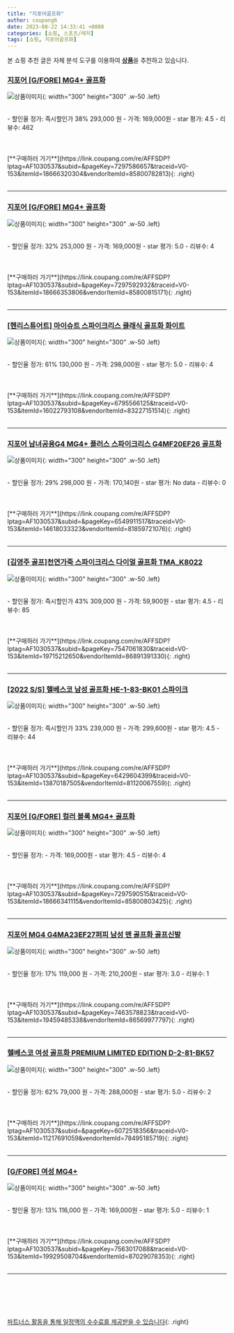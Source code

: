 ```yaml
---
title: "지포어골프화"
author: coupang6
date: 2023-08-22 14:33:41 +0800
categories: [쇼핑, 스포츠/레저]
tags: [쇼핑, 지포어골프화]
---
```


본 쇼핑 추천 글은 자체 분석 도구를 이용하여 [**상품**](https://link.coupang.com/a/bao1ui)을 추천하고 있습니다.

### [지포어 [G/FORE] MG4+ 골프화](https://link.coupang.com/re/AFFSDP?lptag=AF1030537&subid=&pageKey=7297586657&traceid=V0-153&itemId=18666320304&vendorItemId=85800782813)

![상품이미지](https://thumbnail8.coupangcdn.com/thumbnails/remote/230x230ex/image/vendor_inventory/c75a/8bbe44ba1ae522e1f30bd3881e73a425203bc7e60e4c64205e430bc1e4a4.jpg){: width="300" height="300" .w-50 .left}


<br>
- 할인율 정가: 즉시할인가 38%  293,000   원
- 가격: 169,000원
- star 평가: 4.5
- 리뷰수: 462
<br>
<br>
<br>
<br>
[**구매하러 가기**](https://link.coupang.com/re/AFFSDP?lptag=AF1030537&subid=&pageKey=7297586657&traceid=V0-153&itemId=18666320304&vendorItemId=85800782813){: .right}
<br>
<br>

---

### [지포어 [G/FORE] MG4+ 골프화](https://link.coupang.com/re/AFFSDP?lptag=AF1030537&subid=&pageKey=7297592932&traceid=V0-153&itemId=18666353806&vendorItemId=85800815171)

![상품이미지](https://thumbnail6.coupangcdn.com/thumbnails/remote/230x230ex/image/vendor_inventory/55ea/f8294d89b66a54e617e4ae88c83ba3507ac42bbd0ce90e52705bf2e80c4c.jpg){: width="300" height="300" .w-50 .left}


<br>
- 할인율 정가: 32%  253,000   원
- 가격: 169,000원
- star 평가: 5.0
- 리뷰수: 4
<br>
<br>
<br>
<br>
[**구매하러 가기**](https://link.coupang.com/re/AFFSDP?lptag=AF1030537&subid=&pageKey=7297592932&traceid=V0-153&itemId=18666353806&vendorItemId=85800815171){: .right}
<br>
<br>

---

### [[헨리스튜어트] 마이슈트 스파이크리스 클래식 골프화 화이트](https://link.coupang.com/re/AFFSDP?lptag=AF1030537&subid=&pageKey=6795566125&traceid=V0-153&itemId=16022793108&vendorItemId=83227151514)

![상품이미지](https://thumbnail6.coupangcdn.com/thumbnails/remote/230x230ex/image/vendor_inventory/c67c/35941e9825d1d5bb10a4e128cfa7f330097bb8d2f049105e742ed1f29e35.jpg){: width="300" height="300" .w-50 .left}


<br>
- 할인율 정가: 61%  130,000   원
- 가격: 298,000원
- star 평가: 5.0
- 리뷰수: 4
<br>
<br>
<br>
<br>
[**구매하러 가기**](https://link.coupang.com/re/AFFSDP?lptag=AF1030537&subid=&pageKey=6795566125&traceid=V0-153&itemId=16022793108&vendorItemId=83227151514){: .right}
<br>
<br>

---

### [지포어 남녀공용G4 MG4+ 플러스 스파이크리스 G4MF20EF26 골프화](https://link.coupang.com/re/AFFSDP?lptag=AF1030537&subid=&pageKey=6549911517&traceid=V0-153&itemId=14618033323&vendorItemId=81859721076)

![상품이미지](https://thumbnail10.coupangcdn.com/thumbnails/remote/230x230ex/image/retail/images/5741675691356369-501c89b9-2262-46a6-8bb3-e0e6b8555e96.jpg){: width="300" height="300" .w-50 .left}


<br>
- 할인율 정가: 29%  298,000   원
- 가격: 170,140원
- star 평가: No data
- 리뷰수: 0
<br>
<br>
<br>
<br>
[**구매하러 가기**](https://link.coupang.com/re/AFFSDP?lptag=AF1030537&subid=&pageKey=6549911517&traceid=V0-153&itemId=14618033323&vendorItemId=81859721076){: .right}
<br>
<br>

---

### [[김영주 골프]천연가죽 스파이크리스 다이얼 골프화 TMA_K8022](https://link.coupang.com/re/AFFSDP?lptag=AF1030537&subid=&pageKey=7547061830&traceid=V0-153&itemId=19715212650&vendorItemId=86891391330)

![상품이미지](https://thumbnail7.coupangcdn.com/thumbnails/remote/230x230ex/image/vendor_inventory/f49f/ba56a7e7435837540c15fdfa0a29ce33f9ccc725532054794cc09714fe70.jpg){: width="300" height="300" .w-50 .left}


<br>
- 할인율 정가: 즉시할인가 43%  309,000   원
- 가격: 59,900원
- star 평가: 4.5
- 리뷰수: 85
<br>
<br>
<br>
<br>
[**구매하러 가기**](https://link.coupang.com/re/AFFSDP?lptag=AF1030537&subid=&pageKey=7547061830&traceid=V0-153&itemId=19715212650&vendorItemId=86891391330){: .right}
<br>
<br>

---

### [[2022 S/S] 헬베스코 남성 골프화 HE-1-83-BK01 스파이크](https://link.coupang.com/re/AFFSDP?lptag=AF1030537&subid=&pageKey=6429604399&traceid=V0-153&itemId=13870187505&vendorItemId=81120067559)

![상품이미지](https://thumbnail7.coupangcdn.com/thumbnails/remote/230x230ex/image/vendor_inventory/dda6/959cd138833709ab1a991f8d8fa444fc996f7d5ccde14bc6bab0d0b1d480.jpg){: width="300" height="300" .w-50 .left}


<br>
- 할인율 정가: 즉시할인가 33%  239,000   원
- 가격: 299,600원
- star 평가: 4.5
- 리뷰수: 44
<br>
<br>
<br>
<br>
[**구매하러 가기**](https://link.coupang.com/re/AFFSDP?lptag=AF1030537&subid=&pageKey=6429604399&traceid=V0-153&itemId=13870187505&vendorItemId=81120067559){: .right}
<br>
<br>

---

### [지포어 [G/FORE] 컬러 블록 MG4+ 골프화](https://link.coupang.com/re/AFFSDP?lptag=AF1030537&subid=&pageKey=7297590515&traceid=V0-153&itemId=18666341115&vendorItemId=85800803425)

![상품이미지](https://thumbnail9.coupangcdn.com/thumbnails/remote/230x230ex/image/vendor_inventory/98eb/91c735bf121738e0a16d9199d478182ccc0d340a6d7dce1ac13ce0623f6e.jpg){: width="300" height="300" .w-50 .left}


<br>
- 할인율 정가: 
- 가격: 169,000원
- star 평가: 4.5
- 리뷰수: 4
<br>
<br>
<br>
<br>
[**구매하러 가기**](https://link.coupang.com/re/AFFSDP?lptag=AF1030537&subid=&pageKey=7297590515&traceid=V0-153&itemId=18666341115&vendorItemId=85800803425){: .right}
<br>
<br>

---

### [지포어 MG4 G4MA23EF27퍼피 남성 맨 골프화 골프신발](https://link.coupang.com/re/AFFSDP?lptag=AF1030537&subid=&pageKey=7463578823&traceid=V0-153&itemId=19459485338&vendorItemId=86569977797)

![상품이미지](https://thumbnail10.coupangcdn.com/thumbnails/remote/230x230ex/image/vendor_inventory/bd46/9c1aa1e7bd9bd9fa8391ce3bf36534d64c1654c9be83960971d976034fd2.png){: width="300" height="300" .w-50 .left}


<br>
- 할인율 정가: 17%  119,000   원
- 가격: 210,200원
- star 평가: 3.0
- 리뷰수: 1
<br>
<br>
<br>
<br>
[**구매하러 가기**](https://link.coupang.com/re/AFFSDP?lptag=AF1030537&subid=&pageKey=7463578823&traceid=V0-153&itemId=19459485338&vendorItemId=86569977797){: .right}
<br>
<br>

---

### [헬베스코 여성 골프화 PREMIUM LIMITED EDITION D-2-81-BK57](https://link.coupang.com/re/AFFSDP?lptag=AF1030537&subid=&pageKey=6072518356&traceid=V0-153&itemId=11217691059&vendorItemId=78495185719)

![상품이미지](https://thumbnail6.coupangcdn.com/thumbnails/remote/230x230ex/image/vendor_inventory/4fe2/d6b0e7fcfdb2ac5a7ac0b6558560c659883973976f73799c3422ec3b13e0.png){: width="300" height="300" .w-50 .left}


<br>
- 할인율 정가: 62%  79,000   원
- 가격: 288,000원
- star 평가: 5.0
- 리뷰수: 2
<br>
<br>
<br>
<br>
[**구매하러 가기**](https://link.coupang.com/re/AFFSDP?lptag=AF1030537&subid=&pageKey=6072518356&traceid=V0-153&itemId=11217691059&vendorItemId=78495185719){: .right}
<br>
<br>

---

### [[G/FORE] 여성 MG4+](https://link.coupang.com/re/AFFSDP?lptag=AF1030537&subid=&pageKey=7563017088&traceid=V0-153&itemId=19929508704&vendorItemId=87029078353)

![상품이미지](https://thumbnail7.coupangcdn.com/thumbnails/remote/230x230ex/image/vendor_inventory/9ae5/f06869c6d3d4d6f21b1dee290ec9ec135b3887e877bcafeda78fa2907aed.jpg){: width="300" height="300" .w-50 .left}


<br>
- 할인율 정가: 13%  116,000   원
- 가격: 169,000원
- star 평가: 5.0
- 리뷰수: 1
<br>
<br>
<br>
<br>
[**구매하러 가기**](https://link.coupang.com/re/AFFSDP?lptag=AF1030537&subid=&pageKey=7563017088&traceid=V0-153&itemId=19929508704&vendorItemId=87029078353){: .right}
<br>
<br>

---
<br><br><br><br><br> [파트너스 활동을 통해 일정액의 수수료를 제공받을 수 있습니다](https://link.coupang.com/a/bao1ui){: .right}